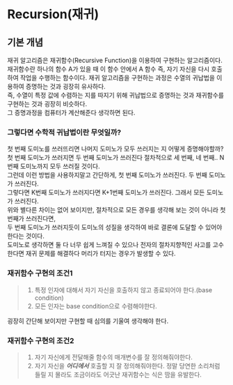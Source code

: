 # Recursion(재귀)
## 기본 개념
재귀 알고리즘은 재귀함수(Recursive Function)을 이용하여 구현하는 알고리즘이다.
재귀함수란 하나의 함수 A가 있을 때 이 함수 안에서 A 함수 즉, 자기 자신을 다시 호출하여 작업을 수행하는 함수이다. 
재귀 알고리즘을 구현하는 과정은 수열의 귀납법을 이용하여 증명하는 것과 굉장히 유사하다.    
즉, 수열이 특정 값에 수렴하는 지를 따지기 위해 귀납법으로 증명하는 것과 재귀함수를 구현하는 것과 굉장히 비슷하다.    
그 증명과정을 컴퓨터가 계산해준다 생각하면 된다. 
### 그렇다면 수학적 귀납법이란 무엇일까?        
첫 번째 도미노를 쓰러뜨리면 나머지 도미노가 모두 쓰러지는 지 어떻게 증명해야할까?      
첫 번째 도미노가 쓰러지면 두 번째 도미노가 쓰러진다 절차적으로 세 번째, 네 번째.. N번째 도미노까지 모두 쓰러질 것이다.    
그런데 이런 방법을 사용하지말고 간단하게, 첫 번째 도미노가 쓰러진다. 두 번째 도미노가 쓰러진다.     
그렇다면 K번째 도미노가 쓰러지다면 K+1번째 도미노가 쓰러진다. 그래서 모든 도미노가 쓰러진다.       
위와 별다른 차이는 없어 보이지만, 절차적으로 모든 경우를 생각해 보는 것이 아니라 첫 번째가 쓰러진다면,    
두 번째 도미노가 쓰러지듯이 도미노의 성질을 생각하여 바로 결론에 도달할 수 있어야 한다는 것이다.      
도미노로 생각하면 둘 다 너무 쉽게 느껴질 수 있으나 전자의 절차지향적인 사고를 고수한다면 재귀 문제를 해결하다 머리가 터지는 경우가 발생할 수 있다.

### 재귀함수 구현의 조건1         
> 1. 특정 인자에 대해서 자기 자신을 호출하지 않고 종료되어야 한다.(base condition)
> 2. 모든 인자는 base condition으로 수렴해야한다.     
    
굉장히 간단해 보이지만 구현할 때 심의를 기울여 생각해야 한다.    
### 재귀함수 구현의 조건2   
> 1. 자기 자신에게 전달해줄 함수의 매개변수를 잘 정의해줘야한다.
> 2. 자기 자신을 ***어디에서*** 호출할 지 잘 정의해줘야한다.
정말 당연한 소리처럼 들릴 지 몰라도 조금이라도 어긋난 재귀함수는 식은 땀을 유발한다.    








